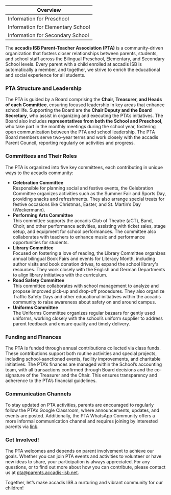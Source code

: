 | Overview |
| --- |
| Information for Preschool | yes |
| Information for Elementary School | yes |
| Information for Secondary School | yes |

The **accadis ISB Parent-Teacher Association (PTA)** is a community-driven organization that fosters closer relationships between parents, students, and school staff across the Bilingual Preschool, Elementary, and Secondary School levels. Every parent with a child enrolled at accadis ISB is automatically a member, and together, we strive to enrich the educational and social experience for all students.

### PTA Structure and Leadership

The PTA is guided by a Board comprising the **Chair, Treasurer, and Heads of each Committee**, ensuring focused leadership in key areas that enhance school life. Supporting the Board are the **Chair Deputy and the Board Secretary**, who assist in organizing and executing the PTA’s initiatives. The Board also includes **representatives from both the School and Preschool**, who take part in the monthly meetings during the school year, fostering open communication between the PTA and school leadership. The PTA Board members serve two-year terms and work closely with the accadis Parent Council, reporting regularly on activities and progress.

### Committees and Their Roles

The PTA is organized into five key committees, each contributing in unique ways to the accadis community:

-   **Celebration Committee**  
    Responsible for planning social and festive events, the Celebration Committee organizes activities such as the Summer Fair and Sports Day, providing snacks and refreshments. They also arrange special treats for festive occasions like Christmas, Easter, and St. Martin’s Day (Weckermann).
-   **Performing Arts Committee**  
    This committee supports the accadis Club of Theatre (aCT), Band, Choir, and other performance activities, assisting with ticket sales, stage setup, and equipment for school performances. The committee also collaborates with teachers to enhance music and performance opportunities for students.
-   **Library Committee**  
    Focused on fostering a love of reading, the Library Committee organizes annual bilingual Book Fairs and events for Literacy Month, including author visits and book donation drives, to expand the school library's resources. They work closely with the English and German Departments to align library initiatives with the curriculum.
-   **Road Safety Committee**  
    This committee collaborates with school management to analyze and propose improved pick-up and drop-off procedures. They also organize Traffic Safety Days and other educational initiatives within the accadis community to raise awareness about safety on and around campus.
-   **Uniforms Committee**  
    The Uniforms Committee organizes regular bazaars for gently used uniforms, working closely with the school’s uniform supplier to address parent feedback and ensure quality and timely delivery.

### Funding and Finances

The PTA is funded through annual contributions collected via class funds. These contributions support both routine activities and special projects, including school-sanctioned events, facility improvements, and charitable initiatives. The PTA’s finances are managed within the School’s accounting team, with all transactions confirmed through Board decisions and the co-signature of the Treasurer and the Chair. This ensures transparency and adherence to the PTA’s financial guidelines.

### Communication Channels

To stay updated on PTA activities, parents are encouraged to regularly follow the PTA’s Google Classroom, where announcements, updates, and events are posted. Additionally, the PTA WhatsApp Community offers a more informal communication channel and requires joining by interested parents via [link](https://chat.whatsapp.com/JYdvo3nQdrK6XdauPIPKOP).

### Get Involved!

The PTA welcomes and depends on parent involvement to achieve our goals. Whether you can join PTA events and activities to volunteer or have new ideas to share, your participation is always appreciated. For any questions, or to find out more about how you can contribute, please contact us at [pta@parents.accadis-isb.net](mailto:pta@parents.accadis-isb.net).

Together, let’s make accadis ISB a nurturing and vibrant community for our children!